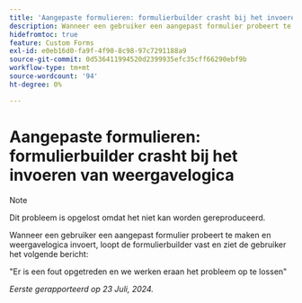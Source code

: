 ```yaml
---
title: 'Aangepaste formulieren: formulierbuilder crasht bij het invoeren van weergavelogica'
description: Wanneer een gebruiker een aangepast formulier probeert te maken en weergavelogica invoert, loopt de formulierbuilder vast en ziet de gebruiker een bericht.
hidefromtoc: true
feature: Custom Forms
exl-id: e0eb16d0-fa9f-4f90-8c98-97c7291188a9
source-git-commit: 0d536411994520d2399935efc35cff66290ebf9b
workflow-type: tm+mt
source-wordcount: '94'
ht-degree: 0%

---
```


# Aangepaste formulieren: formulierbuilder crasht bij het invoeren van weergavelogica

>[!NOTE]
>
>Dit probleem is opgelost omdat het niet kan worden gereproduceerd.

Wanneer een gebruiker een aangepast formulier probeert te maken en weergavelogica invoert, loopt de formulierbuilder vast en ziet de gebruiker het volgende bericht:

&quot;Er is een fout opgetreden en we werken eraan het probleem op te lossen&quot;

_Eerste gerapporteerd op 23 Juli, 2024._
